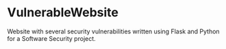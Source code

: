 # VulnerableWebsite
Website with several security vulnerabilities written using Flask and Python for a Software Security project.
